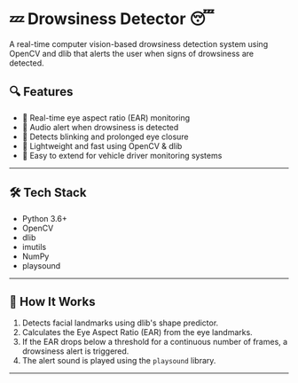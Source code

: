 # 💤 Drowsiness Detector 😴

A real-time computer vision-based drowsiness detection system using OpenCV and dlib that alerts the user when signs of drowsiness are detected.

## 🔍 Features

- 🔹 Real-time eye aspect ratio (EAR) monitoring  
- 🔹 Audio alert when drowsiness is detected  
- 🔹 Detects blinking and prolonged eye closure  
- 🔹 Lightweight and fast using OpenCV & dlib  
- 🔹 Easy to extend for vehicle driver monitoring systems  

---

## 🛠️ Tech Stack

- Python 3.6+
- OpenCV
- dlib
- imutils
- NumPy
- playsound

---

## 🚀 How It Works

1. Detects facial landmarks using dlib's shape predictor.
2. Calculates the Eye Aspect Ratio (EAR) from the eye landmarks.
3. If the EAR drops below a threshold for a continuous number of frames, a drowsiness alert is triggered.
4. The alert sound is played using the `playsound` library.

---
